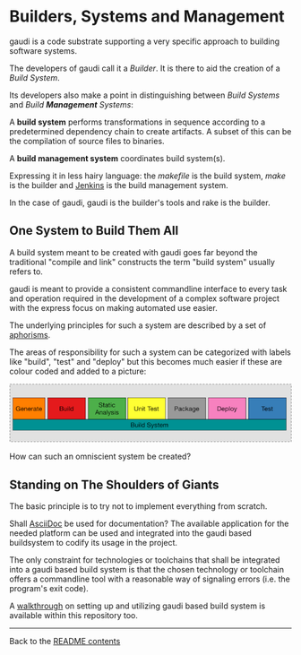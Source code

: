 # Builders, Systems and Management

gaudi is a code substrate supporting a very specific approach to building
software systems.

The developers of gaudi call it a _Builder_. It is there to aid the creation of
a _Build System_.

Its developers also make a point in distinguishing between _Build Systems_ and
_Build **Management** Systems_:

A **build system** performs transformations in sequence according to a
predetermined dependency chain to create artifacts. A subset of this can be the
compilation of source files to binaries.

A **build management system** coordinates build system(s).

Expressing it in less hairy language: the _makefile_ is the build system, _make_
is the builder and [Jenkins](https://www.jenkins.io) is the build management
system.

In the case of gaudi, gaudi is the builder's tools and rake is the builder.

## One System to Build Them All

A build system meant to be created with gaudi goes far beyond the traditional
"compile and link" constructs the term "build system" usually refers to.

gaudi is meant to provide a consistent commandline interface to every task and
operation required in the development of a complex software project with the
express focus on making automated use easier.

The underlying principles for such a system are described by a set of
[aphorisms](ASPIRATIONS.md).

The areas of responsibility for such a system can be categorized with labels
like "build", "test" and "deploy" but this becomes much easier if these are
colour coded and added to a picture:

![Areas of Responsibility](/doc/images/BuildSystem.png)

How can such an omniscient system be created?

## Standing on The Shoulders of Giants

The basic principle is to try not to implement everything from scratch.

Shall [AsciiDoc](https://asciidoc.org) be used for documentation? 
The available application for the needed platform can be used and integrated
into the gaudi based buildsystem to codify its usage in the project.

The only constraint for technologies or toolchains that shall be integrated into
a gaudi based build system is that the chosen technology or toolchain offers a
commandline tool with a reasonable way of signaling errors (i.e. the program's
exit code).

A [walkthrough](WALKTHROUGH.md) on setting up and utilizing gaudi based build
system is available within this repository too.

---

Back to the [README contents](README.md)
